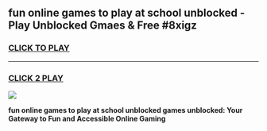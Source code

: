 
## fun online games to play at school unblocked - Play Unblocked Gmaes & Free #8xigz
<h3>
<a href="https://news.freeplayer.one?title=fun_online_games_to_play_at_school_unblocked&ref=03M">CLICK TO PLAY</a></h3>
<hr>

<h3>
<a href="https://news.freeplayer.one?title=fun_online_games_to_play_at_school_unblocked&ref=03M">CLICK 2 PLAY</a>
  
</h3>

<a href="https://news.freeplayer.one?title=fun_online_games_to_play_at_school_unblocked&ref=03M"><img src="https://clearcache.store/games.png"></a>


**fun online games to play at school unblocked games unblocked: Your Gateway to Fun and Accessible Online Gaming**
